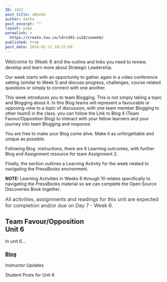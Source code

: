 ```yaml
---
ID: 1922
post_title: zWeek6
author: datha
post_excerpt: ""
layout: page
permalink: >
  https://create.twu.ca/ldrs501-su18/zweek6/
published: true
post_date: 2018-05-21 10:22:09
---
```

<span style="float: none;background-color: transparent;color: #333333;cursor: text;font-family: -apple-system,BlinkMacSystemFont,'Segoe UI',Roboto,Oxygen-Sans,Ubuntu,Cantarell,'Helvetica Neue',sans-serif;font-size: 16px;font-style: normal;font-variant: normal;font-weight: 400;letter-spacing: normal;text-align: left;text-decoration: none;text-indent: 0px">Welcome to Week 6 and</span> the outline and links you need to review, develop and learn more about Strategic Leadership.

Our week starts with an opportunity to gather again in a video conference setting (similar to Week 1) and discuss progress, challenges, course related questions or simply to connect with one another.

This week introduces you to team Blogging. This is not simply taking a topic and Blogging about it. In this Blog teams will represent a favourable or opposing view to a topic of discussion, with one team member Blogging to other teamS in the class. you can follow the Link to Blog 4 (Team Favour/Opposition Blog) to interact with your fellow learners and your journey into team Blogging and response.

You are free to make your Blog come alive. Make it as unforgettable and unique as possible.

Following Blog  instructions, there are 6 Learning outcomes, with further Blog and Assignment resource for team Assignment 2.

Finally, the section outlines a Learning Activity for the week related to navigating the PressBooks environment.

<strong>NOTE:</strong> Learning Activities in Weeks 6 through 10 relates specifically to navigating the PressBooks material so we can complete the Open Source Discoveries Book together.

<span style="float: none;background-color: transparent;color: #333333;cursor: text;font-family: -apple-system,BlinkMacSystemFont,'Segoe UI',Roboto,Oxygen-Sans,Ubuntu,Cantarell,'Helvetica Neue',sans-serif;font-size: 16px;font-style: normal;font-variant: normal;font-weight: 400;letter-spacing: normal;text-align: left;text-decoration: none;text-indent: 0px">All activities, assignments and readings for this unit are expected for completion and/or due on Day 7 - Week 6.</span>

<!--themify_builder_static--><h2>Team Favour/Opposition<br />Unit 6</h2>
 <p>In unit 6&#8230;</p>
 
 <a href="https://create.twu.ca/ldrs501-su18/unit-6/"> 
 
 </a> 
 <h3><a href="https://create.twu.ca/ldrs501-su18/unit-6/">Blog</a></h3> 
 
 
 Instructor Updates 
 
 Student Posts for Unit 6<!--/themify_builder_static-->